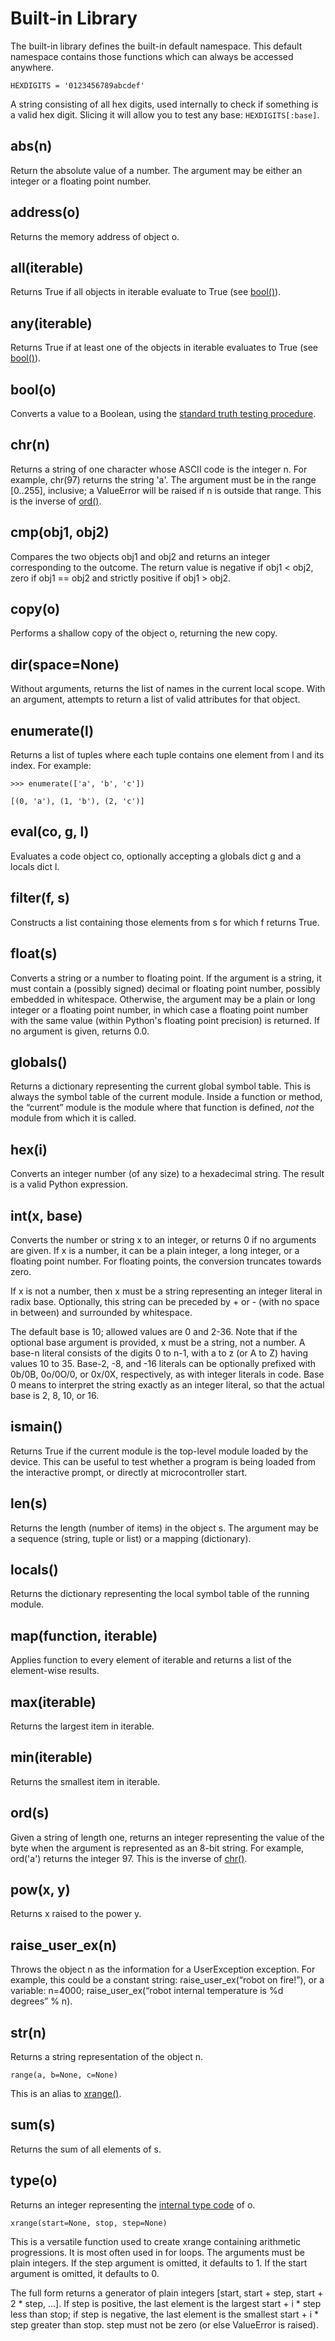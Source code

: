 # Built-in Library

The built-in library defines the built-in default namespace. This default namespace contains those functions which can always be accessed anywhere.

```
HEXDIGITS = '0123456789abcdef'
```

A string consisting of all hex digits, used internally to check if something is a valid hex digit. Slicing it will allow you to test any base: ```HEXDIGITS[:base]```.

abs(n)
------

Return the absolute value of a number. The argument may be either an integer or a floating point number.

address(o)
----------

Returns the memory address of object o.

all(iterable)
-------------

Returns True if all objects in iterable evaluate to True (see [bool()](#boolo)).

any(iterable)
-------------

Returns True if at least one of the objects in iterable evaluates to True (see [bool()](#boolo)).

bool(o)
-------

Converts a value to a Boolean, using the [standard truth testing procedure](http://docs.python.org/2.7/library/stdtypes.html#truth).

chr(n)
------

Returns a string of one character whose ASCII code is the integer n. For example, chr(97) returns the string 'a'. The argument must be in the range \[0..255\], inclusive; a ValueError will be raised if n is outside that range. This is the inverse of [ord()](#ord).

cmp(obj1, obj2)
---------------

Compares the two objects obj1 and obj2 and returns an integer corresponding to the outcome. The return value is negative if obj1 &lt; obj2, zero if obj1 == obj2 and strictly positive if obj1 &gt; obj2.

copy(o)
-------

Performs a shallow copy of the object o, returning the new copy.

dir(space=None)
---------------

Without arguments, returns the list of names in the current local scope. With an argument, attempts to return a list of valid attributes for that object.

enumerate(l)
------------

Returns a list of tuples where each tuple contains one element from l and its index. For example:

```
>>> enumerate(['a', 'b', 'c'])

[(0, 'a'), (1, 'b'), (2, 'c')]
```

eval(co, g, l)
--------------

Evaluates a code object co, optionally accepting a globals dict g and a locals dict l.

filter(f, s)
------------

Constructs a list containing those elements from s for which f returns True.

float(s)
--------

Converts a string or a number to floating point. If the argument is a string, it must contain a (possibly signed) decimal or floating point number, possibly embedded in whitespace. Otherwise, the argument may be a plain or long integer or a floating point number, in which case a floating point number with the same value (within Python's floating point precision) is returned. If no argument is given, returns 0.0.

globals()
---------

Returns a dictionary representing the current global symbol table. This is always the symbol table of the current module. Inside a function or method, the “current” module is the module where that function is defined, *not* the module from which it is called.

hex(i)
------

Converts an integer number (of any size) to a hexadecimal string. The result is a valid Python expression.

int(x, base)
------------

Converts the number or string x to an integer, or returns 0 if no arguments are given. If x is a number, it can be a plain integer, a long integer, or a floating point number. For floating points, the conversion truncates towards zero.

If x is not a number, then x must be a string representing an integer literal in radix base. Optionally, this string can be preceded by + or - (with no space in between) and surrounded by whitespace.

The default base is 10; allowed values are 0 and 2-36. Note that if the optional base argument is provided, x must be a string, not a number. A base-n literal consists of the digits 0 to n-1, with a to z (or A to Z) having values 10 to 35. Base-2, -8, and -16 literals can be optionally prefixed with 0b/0B, 0o/0O/0, or 0x/0X, respectively, as with integer literals in code. Base 0 means to interpret the string exactly as an integer literal, so that the actual base is 2, 8, 10, or 16.

ismain()
--------

Returns True if the current module is the top-level module loaded by the device. This can be useful to test whether a program is being loaded from the interactive prompt, or directly at microcontroller start.

len(s)
------

Returns the length (number of items) in the object s. The argument may be a sequence (string, tuple or list) or a mapping (dictionary).

locals()
--------

Returns the dictionary representing the local symbol table of the running module.

map(function, iterable)
-----------------------

Applies function to every element of iterable and returns a list of the element-wise results.

max(iterable)
-------------

Returns the largest item in iterable.

min(iterable)
-------------

Returns the smallest item in iterable.

ord(s)
------

Given a string of length one, returns an integer representing the value of the byte when the argument is represented as an 8-bit string. For example, ord('a') returns the integer 97. This is the inverse of [chr()](#chr).

pow(x, y)
---------

Returns x raised to the power y.

raise_user_ex(n)
------------------

Throws the object n as the information for a UserException exception. For example, this could be a constant string: raise_user_ex(“robot on fire!”), or a variable: n=4000; raise_user_ex(“robot internal temperature is %d degrees” % n).

str(n)
------

Returns a string representation of the object n.

```
range(a, b=None, c=None)
```

This is an alias to [xrange()](#xrange).

sum(s)
------

Returns the sum of all elements of s.

type(o)
-------

Returns an integer representing the [internal type code](Types "wikilink") of o.

```
xrange(start=None, stop, step=None)
```

This is a versatile function used to create xrange containing arithmetic progressions. It is most often used in for loops. The arguments must be plain integers. If the step argument is omitted, it defaults to 1. If the start argument is omitted, it defaults to 0.

The full form returns a generator of plain integers \[start, start + step, start + 2 \* step, ...\]. If step is positive, the last element is the largest start + i \* step less than stop; if step is negative, the last element is the smallest start + i \* step greater than stop. step must not be zero (or else ValueError is raised).
